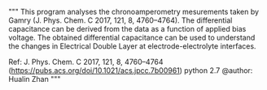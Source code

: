"""
This program analyses the chronoamperometry mesurements taken by Gamry (J. Phys. Chem. C 2017, 121, 8, 4760–4764).
The differential capacitance can be derived from the data as a function of applied bias voltage.
The obtained differential capacitance can be used to understand the changes in Electrical Double Layer at electrode-electrolyte interfaces.

Ref: J. Phys. Chem. C 2017, 121, 8, 4760–4764 (https://pubs.acs.org/doi/10.1021/acs.jpcc.7b00961)
python 2.7
@author: Hualin Zhan
"""
